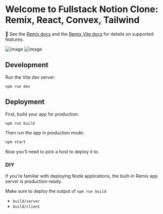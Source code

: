 # Welcome to Fullstack Notion Clone: Remix, React, Convex, Tailwind  

📖 See the [Remix docs](https://remix.run/docs) and the [Remix Vite docs](https://remix.run/docs/en/main/guides/vite) for details on supported features.

![image](https://github.com/Elanchezhian2712/AK-Notation/assets/122656808/b99b95cd-9c59-4b88-9eac-3c7b7eb58d54)
![image](https://github.com/Elanchezhian2712/AK-Notation/assets/122656808/2e7b4cc6-e24c-4ec7-8a64-b79e2312696b)

## Development

Run the Vite dev server:

```shellscript
npm run dev
```

## Deployment

First, build your app for production:

```sh
npm run build
```

Then run the app in production mode:

```sh
npm start
```

Now you'll need to pick a host to deploy it to.

### DIY

If you're familiar with deploying Node applications, the built-in Remix app server is production-ready.

Make sure to deploy the output of `npm run build`

- `build/server`
- `build/client`
